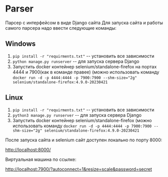 # Parser
Парсер с интерфейсом в виде Django сайта
Для запуска сайта и работы самого парсера надо ввести следующие команды:
## Windows
1. `pip install -r "requirments.txt"` -- установить все зависимости
2. `python manage.py runserver` -- для запуска сервера Django
3. Запустить docker контейнер selenium/standalone-firefox на портах 4444 и 7900(как в команде правее) (можно использовать команду `docker run -d -p 4444:4444 -p 7900:7900 --shm-size="2g" selenium/standalone-firefox:4.9.0-20230421`
## Linux
1. `pip install -r "requirments.txt"` -- установить все зависимости
2. `python3 manage.py runserver` -- для запуска сервера Django
3. Запустить docker контейнер selenium/standalone-firefox (можно использовать команду `docker run -d -p 4444:4444 -p 7900:7900 --shm-size="2g" selenium/standalone-firefox:4.9.0-20230421`

После запуска сайта и selenium сайт доступен локально по порту 8000:

[http://localhost:8000/](http://localhost:8000/)

Виртуальная машина по ссылке:

[http://localhost:7900/?autoconnect=1&resize=scale&password=secret](http://localhost:7900/?autoconnect=1&resize=scale&password=secret)
